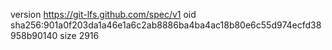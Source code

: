 version https://git-lfs.github.com/spec/v1
oid sha256:901a0f203da1a46e1a6c2ab8886ba4ba4ac18b80e6c55d974ecfd38958b90140
size 2916
